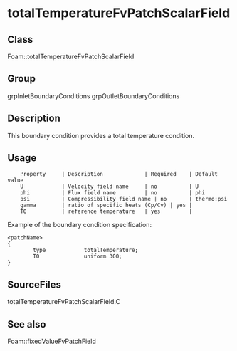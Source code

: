 # totalTemperatureFvPatchScalarField 
## Class
Foam::totalTemperatureFvPatchScalarField

## Group
grpInletBoundaryConditions grpOutletBoundaryConditions

## Description
This boundary condition provides a total temperature condition.

## Usage

        Property     | Description             | Required    | Default value
        U            | Velocity field name     | no          | U
        phi          | Flux field name         | no          | phi
        psi          | Compressibility field name | no       | thermo:psi
        gamma        | ratio of specific heats (Cp/Cv) | yes |
        T0           | reference temperature   | yes         |


Example of the boundary condition specification:
```
<patchName>
{
        type            totalTemperature;
        T0              uniform 300;
}
```

## SourceFiles
totalTemperatureFvPatchScalarField.C

## See also
Foam::fixedValueFvPatchField


